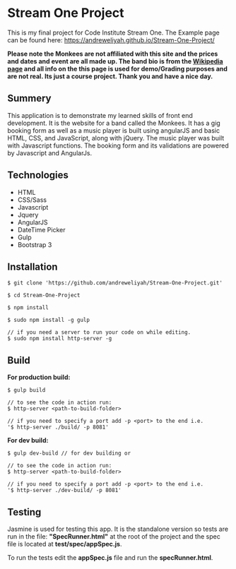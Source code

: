 # Stream One Project

This is my final project for Code Institute Stream One. The Example page can be found here: https://andreweliyah.github.io/Stream-One-Project/

**Please note the Monkees are not affiliated with this site and the prices and dates and event are all made up. The band bio is from the [Wikipedia page](https://en.wikipedia.org/wiki/The_Monkees) and all info on the this page is used for demo/Grading purposes and are not real. Its just a course project. Thank you and have a nice day.**

## Summery
This application is to demonstrate my learned skills of front end development. It is the website for a band called the Monkees. It has a gig booking form as well as a music player is built using angularJS and basic HTML, CSS, and JavaScript, along with jQuery. The music player was built with Javascript functions. The booking form and its validations are powered by Javascript and AngularJs.

## Technologies
- HTML
- CSS/Sass
- Javascript
- Jquery
- AngularJS
- DateTime Picker
- Gulp
- Bootstrap 3

## Installation
``` 
$ git clone 'https://github.com/andreweliyah/Stream-One-Project.git'

$ cd Stream-One-Project

$ npm install

$ sudo npm install -g gulp

// if you need a server to run your code on while editing.
$ sudo npm install http-server -g 
```
## Build
**For production build:**
```
$ gulp build

// to see the code in action run:
$ http-server <path-to-build-folder>

// if you need to specify a port add -p <port> to the end i.e.
'$ http-server ./build/ -p 8081'
```

**For dev build:**
```
$ gulp dev-build // for dev building or

// to see the code in action run:
$ http-server <path-to-build-folder>

// if you need to specify a port add -p <port> to the end i.e.
'$ http-server ./dev-build/ -p 8081'
```
## Testing
Jasmine is used for testing this app. It is the standalone version so tests are run in the file: **"SpecRunner.html"** at the root of the project and the spec file is located at **test/spec/appSpec.js**.

To run the tests edit the **appSpec.js** file and run the **specRunner.html**.
